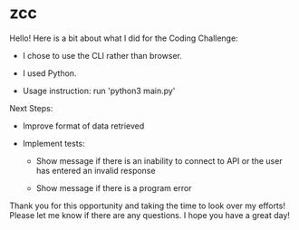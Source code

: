 # zcc
Hello! Here is a bit about what I did for the Coding Challenge:
	
* I chose to use the CLI rather than browser. 

* I used Python.

* Usage instruction: run 'python3 main.py'


Next Steps:

* Improve format of data retrieved

* Implement tests: 
	
	- Show message if there is an inability to connect to API or the user has entered an invalid response 
	
	- Show message if there is a program error


Thank you for this opportunity and taking the time to look over my efforts! Please let me know if there are any questions. I hope you have a great day!
   
